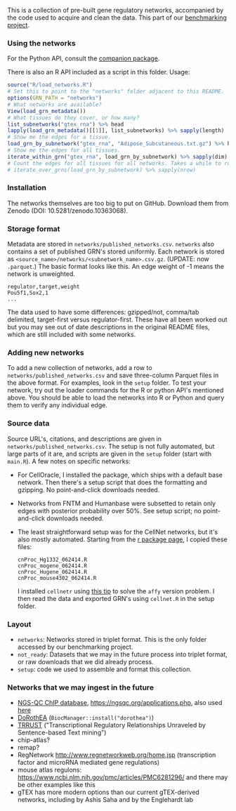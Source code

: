 This is a collection of pre-built gene regulatory networks, accompanied by the code used to acquire and clean the data. This part of our [benchmarking project](https://github.com/ekernf01/perturbation_benchmarking).

### Using the networks

For the Python API, consult the [companion package](https://github.com/ekernf01/load_networks).

There is also an R API included as a script in this folder. Usage:

```r
source("R/load_networks.R")
# Set this to point to the "networks" folder adjacent to this README. 
options(GRN_PATH = "networks")
# What networks are available?
View(load_grn_metadata())
# What tissues do they cover, or how many?
list_subnetworks("gtex_rna") %>% head
lapply(load_grn_metadata()[[1]], list_subnetworks) %>% sapply(length)
# Show me the edges for a tissue. 
load_grn_by_subnetwork("gtex_rna", "Adipose_Subcutaneous.txt.gz") %>% head
# Show me the edges for all tissues.
iterate_within_grn("gtex_rna", load_grn_by_subnetwork) %>% sapply(dim)
# Count the edges for all tissues for all networks. Takes a while to run.
# iterate_over_grns(load_grn_by_subnetwork) %>% sapply(nrow)
```

### Installation 

The networks themselves are too big to put on GitHub. Download them from Zenodo (DOI: 10.5281/zenodo.10363068).

### Storage format

Metadata are stored in `networks/published_networks.csv`. `networks` also contains a set of published GRN's stored uniformly. Each network is stored as `<source_name>/networks/<subnetwork_name>.csv.gz`. (UPDATE: now `.parquet`.) The basic format looks like this. An edge weight of -1 means the network is unweighted.

    regulator,target,weight
    Pou5f1,Sox2,1
    ...

The data used to have some differences: gzipped/not, comma/tab delimited, target-first versus regulator-first. These have all been worked out but you may see out of date descriptions in the original README files, which are still included with some networks.

### Adding new networks

To add a new collection of networks, add a row to `networks/published_networks.csv` and save three-column Parquet files in the above format. For examples, look in the `setup` folder. To test your network, try out the loader commands for the R or python API's mentioned above. You should be able to load the networks into R or Python and query them to verify any individual edge.

### Source data 

Source URL's, citations, and descriptions are given in `networks/published_networks.csv`. The setup is not fully automated, but large parts of it are, and scripts are given in the `setup` folder (start with `main.R`). A few notes on specific networks:

- For CellOracle, I installed the package, which ships with a default base network. Then there's a setup script that does the formatting and gzipping. No point-and-click downloads needed.
- Networks from FNTM and Humanbase were subsetted to retain only edges with posterior probability over 50%. See setup script; no point-and-click downloads needed.
- The least straightforward setup was for the CellNet networks, but it's also mostly automated. Starting from the [r package page](http://pcahan1.github.io/cellnetr/), I copied these files:

      cnProc_Hg1332_062414.R
      cnProc_mogene_062414.R
      cnProc_Hugene_062414.R
      cnProc_mouse4302_062414.R
    
  I installed `cellnetr` using [this tip](https://groups.google.com/forum/#!topic/cellnet_r/pXHt2J6ZH6I) to solve the `affy` version problem. I then read the data and exported GRN's using `cellnet.R` in the setup folder.

### Layout

- `networks`: Networks stored in triplet format. This is the only folder accessed by our benchmarking project.
- `not_ready`: Datasets that we may in the future process into triplet format, or raw downloads that we did already process.
- `setup`: code we used to assemble and format this collection.

### Networks that we may ingest in the future

- [NGS-QC ChIP database](https://www.biorxiv.org/content/10.1101/303842v2.full.pdf), https://ngsqc.org/applications.php, also used [here](https://www.nature.com/articles/s41540-018-0066-z)
- [DoRothEA](https://saezlab.github.io/dorothea/articles/single_cell_vignette.html) (`BiocManager::install("dorothea")`)
- [TRRUST](https://www.grnpedia.org/trrust/downloadnetwork.php) ("Transcriptional Regulatory Relationships Unraveled by Sentence-based Text mining")
- chip-atlas?
- remap?
- RegNetwork http://www.regnetworkweb.org/home.jsp (transcription factor and microRNA mediated gene regulations)
- mouse atlas regulons: https://www.ncbi.nlm.nih.gov/pmc/articles/PMC6281296/ and there may be other examples like this
- gTEX has more modern options than our current gTEX-derived networks, including by Ashis Saha and by the Englehardt lab